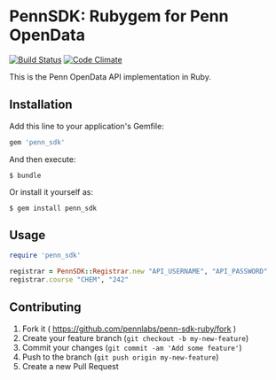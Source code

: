 # PennSDK: Rubygem for Penn OpenData

[![Build Status](https://travis-ci.org/pennlabs/penn-sdk-ruby.svg)](https://travis-ci.org/pennlabs/penn-sdk-ruby)
[![Code Climate](https://codeclimate.com/github/pennlabs/penn-sdk-ruby/badges/gpa.svg)](https://codeclimate.com/github/pennlabs/penn-sdk-ruby)

This is the Penn OpenData API implementation in Ruby.

## Installation

Add this line to your application's Gemfile:

```ruby
gem 'penn_sdk'
```

And then execute:

    $ bundle

Or install it yourself as:

    $ gem install penn_sdk

## Usage

```ruby
require 'penn_sdk'

registrar = PennSDK::Registrar.new "API_USERNAME", "API_PASSWORD"
registrar.course "CHEM", "242"
```

## Contributing

1. Fork it ( https://github.com/pennlabs/penn-sdk-ruby/fork )
2. Create your feature branch (`git checkout -b my-new-feature`)
3. Commit your changes (`git commit -am 'Add some feature'`)
4. Push to the branch (`git push origin my-new-feature`)
5. Create a new Pull Request

